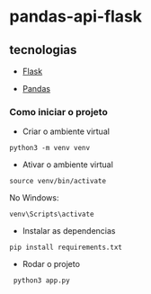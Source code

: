 # pandas-api-flask

## tecnologias

- [Flask](https://flask.palletsprojects.com/en/1.1.x/)

- [Pandas](https://pandas.pydata.org/)


### Como iniciar o projeto

- Criar o ambiente virtual

```
python3 -m venv venv
```

- Ativar o ambiente virtual

```
source venv/bin/activate
```

No Windows:

```
venv\Scripts\activate
```

- Instalar as dependencias

```
pip install requirements.txt
```

- Rodar o projeto 

```
 python3 app.py
```
